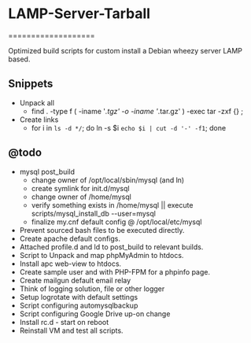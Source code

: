 # LAMP-Server-Tarball
===================

Optimized build scripts for custom install a Debian wheezy server LAMP based.

## Snippets
  - Unpack all
    - find . -type f \( -iname '*.tgz' -o -iname '*.tar.gz' \) -exec tar -zxf {} \;
  - Create links
    - for i in `ls -d */`; do ln -s $i `echo $i | cut -d '-' -f1`; done

## @todo
  - mysql post_build
    - change owner of /opt/local/sbin/mysql (and ln)
    - create symlink for init.d/mysql
    - change owner of /home/mysql
    - verify something exists in /home/mysql || execute scripts/mysql_install_db --user=mysql
    - finalize my.cnf default config @ /opt/local/etc/mysql
  - Prevent sourced bash files to be executed directly.
  - Create apache default configs.
  - Attached profile.d and ld to post_build to relevant builds.
  - Script to Unpack and map phpMyAdmin to htdocs.
  - Install apc web-view to htdocs.
  - Create sample user and with PHP-FPM for a phpinfo page.
  - Create mailgun default email relay
  - Think of logging solution, file or other logger
  - Setup logrotate with default settings
  - Script configuring automysqlbackup
  - Script configuring Google Drive up-on change
  - Install rc.d - start on reboot
  - Reinstall VM and test all scripts.
